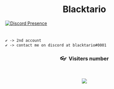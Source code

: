 <h1 align="center">Blacktario</h1>

[![Discord Presence](https://lanyard.cnrad.dev/api/1169582228385308672)](https://discord.com/users/1169582228385308672)

   
#
```diff
✔ -> 2nd account
✔ -> contact me on discord at blacktario#0001
```

### <p align="center">👓&nbsp; Visiters number </p>
<br>
<p align="center">
  <img src="https://profile-counter.glitch.me/0xBlacktario/count.svg" />
</p>


